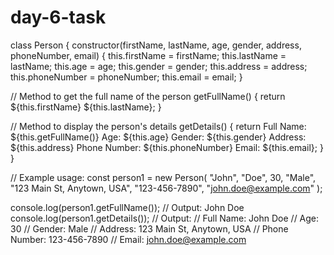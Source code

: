 # day-6-task
class Person {
constructor(firstName, lastName, age, gender, address, phoneNumber, email) {
this.firstName = firstName;
this.lastName = lastName;
this.age = age;
this.gender = gender;
this.address = address;
this.phoneNumber = phoneNumber;
this.email = email;
}

// Method to get the full name of the person
getFullName() {
return ${this.firstName} ${this.lastName};
}

// Method to display the person's details
getDetails() {
return Full Name: ${this.getFullName()} Age: ${this.age} Gender: ${this.gender} Address: ${this.address} Phone Number: ${this.phoneNumber} Email: ${this.email};
}
}

// Example usage:
const person1 = new Person(
"John",
"Doe",
30,
"Male",
"123 Main St, Anytown, USA",
"123-456-7890",
"john.doe@example.com"
);

console.log(person1.getFullName()); // Output: John Doe
console.log(person1.getDetails());
// Output:
// Full Name: John Doe
// Age: 30
// Gender: Male
// Address: 123 Main St, Anytown, USA
// Phone Number: 123-456-7890
// Email: john.doe@example.com
